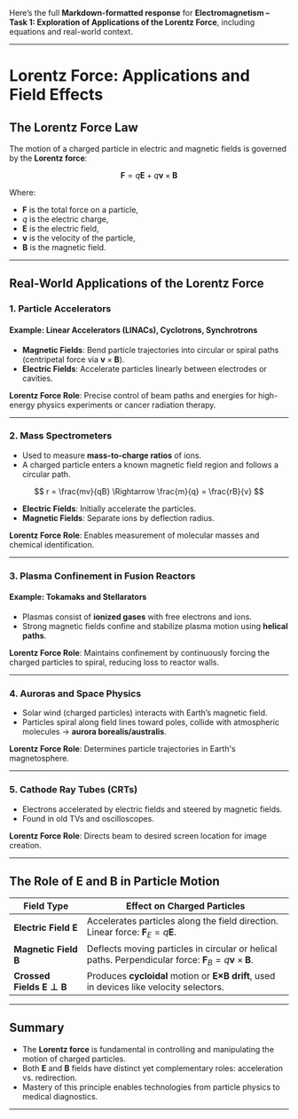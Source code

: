Here’s the full **Markdown-formatted response** for **Electromagnetism – Task 1: Exploration of Applications of the Lorentz Force**, including equations and real-world context.

---

#  Lorentz Force: Applications and Field Effects

##  The Lorentz Force Law

The motion of a charged particle in electric and magnetic fields is governed by the **Lorentz force**:

$$
\mathbf{F} = q\mathbf{E} + q\mathbf{v} \times \mathbf{B}
$$

Where:

* $\mathbf{F}$ is the total force on a particle,
* $q$ is the electric charge,
* $\mathbf{E}$ is the electric field,
* $\mathbf{v}$ is the velocity of the particle,
* $\mathbf{B}$ is the magnetic field.

---

##  Real-World Applications of the Lorentz Force

### 1. **Particle Accelerators**

#### Example: Linear Accelerators (LINACs), Cyclotrons, Synchrotrons

* **Magnetic Fields**: Bend particle trajectories into circular or spiral paths (centripetal force via $\mathbf{v} \times \mathbf{B}$).
* **Electric Fields**: Accelerate particles linearly between electrodes or cavities.

**Lorentz Force Role**: Precise control of beam paths and energies for high-energy physics experiments or cancer radiation therapy.

---

### 2. **Mass Spectrometers**

* Used to measure **mass-to-charge ratios** of ions.
* A charged particle enters a known magnetic field region and follows a circular path.

$$
r = \frac{mv}{qB}
\Rightarrow
\frac{m}{q} = \frac{rB}{v}
$$

* **Electric Fields**: Initially accelerate the particles.
* **Magnetic Fields**: Separate ions by deflection radius.

**Lorentz Force Role**: Enables measurement of molecular masses and chemical identification.

---

### 3. **Plasma Confinement in Fusion Reactors**

#### Example: Tokamaks and Stellarators

* Plasmas consist of **ionized gases** with free electrons and ions.
* Strong magnetic fields confine and stabilize plasma motion using **helical paths**.

**Lorentz Force Role**: Maintains confinement by continuously forcing the charged particles to spiral, reducing loss to reactor walls.

---

### 4. **Auroras and Space Physics**

* Solar wind (charged particles) interacts with Earth’s magnetic field.
* Particles spiral along field lines toward poles, collide with atmospheric molecules → **aurora borealis/australis**.

**Lorentz Force Role**: Determines particle trajectories in Earth's magnetosphere.

---

### 5. **Cathode Ray Tubes (CRTs)**

* Electrons accelerated by electric fields and steered by magnetic fields.
* Found in old TVs and oscilloscopes.

**Lorentz Force Role**: Directs beam to desired screen location for image creation.

---

##  The Role of $\mathbf{E}$ and $\mathbf{B}$ in Particle Motion

| Field Type                                       | Effect on Charged Particles                                                                                                  |
| ------------------------------------------------ | ---------------------------------------------------------------------------------------------------------------------------- |
| **Electric Field $\mathbf{E}$**                  | Accelerates particles along the field direction. Linear force: $\mathbf{F}_E = q\mathbf{E}$.                                 |
| **Magnetic Field $\mathbf{B}$**                  | Deflects moving particles in circular or helical paths. Perpendicular force: $\mathbf{F}_B = q\mathbf{v} \times \mathbf{B}$. |
| **Crossed Fields $\mathbf{E} \perp \mathbf{B}$** | Produces **cycloidal** motion or **E×B drift**, used in devices like velocity selectors.                                     |

---

##  Summary

* The **Lorentz force** is fundamental in controlling and manipulating the motion of charged particles.
* Both **$\mathbf{E}$** and **$\mathbf{B}$** fields have distinct yet complementary roles: acceleration vs. redirection.
* Mastery of this principle enables technologies from particle physics to medical diagnostics.

---

